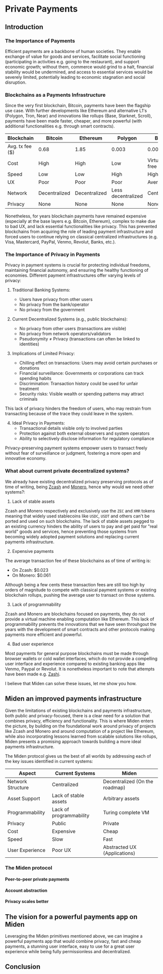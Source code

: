 # Private Payments

## Introduction

### The Importance of Payments

Efficient payments are a backbone of human societies. They enable exchange of value for goods and services, facilitate social functioning (participating in activities e.g. going to the restaurant), and support economic growth; without them, commerce would grind to a halt, financial stability would be undermined, and access to essential services would be severely limited, potentially leading to economic stagnation and social disruption.

### Blockchains as a Payments Infrastructure

Since the very first blockchain, Bitcoin, payments have been the flagship use case. With further developments like Ethereum and alternative L1's (Polygon, Tron, Near) and innovations like rollups (Base, Starknet, Scroll), payments have been made faster, cheaper, and more powerful (with additional functionalities e.g. through smart contracts).

| Blockchain | Bitcoin | Ethereum | Polygon | Base |
|------------|---------|----------|---------|------|
| Avg. tx fee ($) | 0.68 | 1.85 | 0.003 | 0.00005 |
| Cost | High | High | Low | Virtually free |
| Speed | Low | Low | High | High | 
| UX | Poor | Poor | Poor | Average |
| Network | Decentralized | Decentralized | Less decentralized | Centralized |
| Privacy | None | None | None | None |

Nonetheless, for years blockchain payments have remained expensive (especially at the base layers e.g. Bitcoin, Ethereum), complex to make due to bad UX, and lack essential functionalities like privacy. This has prevented blockchains from acquiring the role of leading payment infrastructure and forced users to continue relying on classical centralized infrastructures (e.g. Visa, Mastercard, PayPal, Venmo, Revolut, Banks, etc.).

### The Importance of Privacy in Payments

Privacy in payment systems is crucial for protecting individual freedoms, maintaining financial autonomy, and ensuring the healthy functioning of economies. Different payment infrastructures offer varying levels of privacy:

1. Traditional Banking Systems:
   - Users have privacy from other users
   - No privacy from the bank/operator
   - No privacy from the government

2. Current Decentralized Systems (e.g., public blockchains):
   - No privacy from other users (transactions are visible)
   - No privacy from network operators/validators
   - Pseudonymity ≠ Privacy (transactions can often be linked to identities)

3. Implications of Limited Privacy:
   - Chilling effect on transactions: Users may avoid certain purchases or donations
   - Financial surveillance: Governments or corporations can track spending habits
   - Discrimination: Transaction history could be used for unfair treatment
   - Security risks: Visible wealth or spending patterns may attract criminals

This lack of privacy hinders the freedom of users, who may restrain from transacting because of the trace they could leave in the system.

4. Ideal Privacy in Payments:
   - Transactional details visible only to involved parties
   - Protection against both external observers and system operators
   - Ability to selectively disclose information for regulatory compliance

Privacy-preserving payment systems empower users to transact freely without fear of surveillance or judgment, fostering a more open and innovative economy.

### What about current private decentralized systems?

We already have existing decentralized privacy preserving protocols as of time of writing, being [Zcash](https://z.cash) and [Monero](https://getmonero.org), hence why would we need other systems?:

1. Lack of stable assets

Zcash and Monero respectively and exclusively use the `ZEC` and `XMR` tokens meaning that widely used stablecoins like `USDC`, `USDT` and others can't be ported and used on such blockchains. The lack of stable assets pegged to an existing currency hinders the ability of users to pay and get paid for "real world" goods and services, hence preventing those systems from becoming widely adopted payment solutions and replacing current payments infrastructure.

2. Expensive payments

The average transaction fee of these blockchains as of time of writing is:

- On Zcash: $0.023
- On Monero: $0.061

Although being a few cents these transaction fees are still too high by orders of magnitude to compete with classical payment systems or existing blockchain rollups, pushing the average user to transact on those systems.

3. Lack of programmability

Zcash and Monero are blockchains focused on payments, they do not provide a virtual machine enabling computation like Ethereum. This lack of programmability prevents the innovations that we have seen throuhgout the years with the development of smart contracts and other protocols making payments more efficient and powerful.

4. Bad user experience

Most payments for general purpose blockchains must be made through browser wallets or cold wallet interfaces, which do not provide a compelling user interface and experience compared to existing banking apps like Venmo, Paypal or Revolut. It is nonetheless important to note that attempts have been made e.g. [Zashi](https://z.cash/ecosystem/zashi-wallet/).

I believe that Miden can solve these issues, let me show you how.

## Miden an improved payments infrastructure

Given the limitations of existing blockchains and payments infrastructure, both public and privacy-focused, there is a clear need for a solution that combines privacy, efficiency and functionality. This is where Miden enters the picture, by building on the foundational work around privacy of projects like Zcash and Monero and around computation of a project like Ethereum, while also incorporating lessons learned from scalable solutions like rollups, Miden presents a promising approach towards building a more ideal payments infrastructure.

The Miden protocol gives us the best of all worlds by addressing each of the key issues identified in current systems: 

| Aspect | Current Systems | Miden |
|--------|-----------------|-------|
| Network Structure | Centralized | Decentralized (On the roadmap) |
| Asset Support | Lack of stable assets | Arbitrary assets |
| Programmability | Lack of programmability | Turing complete VM |
| Privacy | Public | Private |
| Cost | Expensive | Cheap |
| Speed | Slow | Fast |
| User Experience | Poor UX | Abstracted UX (Applications) |

### The Miden protocol

#### Peer-to-peer private payments

#### Account abstraction

#### Privacy scales better

## The vision for a powerful payments app on Miden

Leveraging the Miden primitives mentioned above, we can imagine a powerful payments app that would combine privacy, fast and cheap payments, a stunning user interface, easy to use for a great user experience while being fully permissionless and decentralized.

## Conclusion

